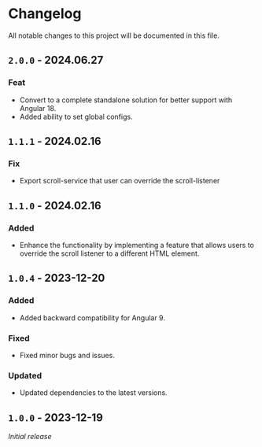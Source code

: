 # Changelog

All notable changes to this project will be documented in this file.

## `2.0.0` - 2024.06.27
### Feat
- Convert to a complete standalone solution for better support with Angular 18.
- Added ability to set global configs.

## `1.1.1` - 2024.02.16

### Fix

- Export scroll-service that user can override the scroll-listener


## `1.1.0` - 2024.02.16

### Added

- Enhance the functionality by implementing a feature that allows users to override the scroll listener to a different HTML element.


## `1.0.4` - 2023-12-20

### Added

- Added backward compatibility for Angular 9.

### Fixed

- Fixed minor bugs and issues.

### Updated

- Updated dependencies to the latest versions.


## `1.0.0` - 2023-12-19

_Initial release_
